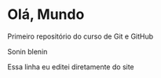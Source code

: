 # Olá, Mundo
 Primeiro repositório do curso de Git e GitHub

Sonin blenin

Essa linha eu editei diretamente do site
